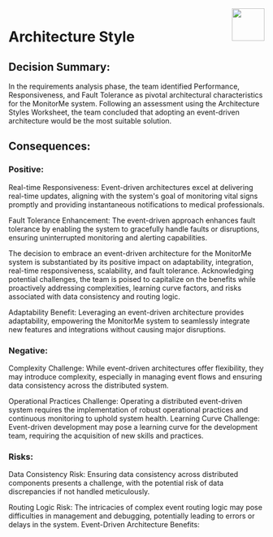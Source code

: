 <img src="https://www.pngkit.com/png/full/53-536659_software-architecture-and-design-back-end-web-development.png" align="right" height="64px" />

# Architecture Style

## Decision Summary:
In the requirements analysis phase, the team identified Performance, Responsiveness, and Fault Tolerance as pivotal architectural characteristics for the MonitorMe system. Following an assessment using the Architecture Styles Worksheet, the team concluded that adopting an event-driven architecture would be the most suitable solution.

## Consequences:

### Positive:

Real-time Responsiveness: Event-driven architectures excel at delivering real-time updates, aligning with the system's goal of monitoring vital signs promptly and providing instantaneous notifications to medical professionals.

Fault Tolerance Enhancement: The event-driven approach enhances fault tolerance by enabling the system to gracefully handle faults or disruptions, ensuring uninterrupted monitoring and alerting capabilities.

The decision to embrace an event-driven architecture for the MonitorMe system is substantiated by its positive impact on adaptability, integration, real-time responsiveness, scalability, and fault tolerance. Acknowledging potential challenges, the team is poised to capitalize on the benefits while proactively addressing complexities, learning curve factors, and risks associated with data consistency and routing logic.

Adaptability Benefit: Leveraging an event-driven architecture provides adaptability, empowering the MonitorMe system to seamlessly integrate new features and integrations without causing major disruptions.

### Negative:

Complexity Challenge: While event-driven architectures offer flexibility, they may introduce complexity, especially in managing event flows and ensuring data consistency across the distributed system.

Operational Practices Challenge: Operating a distributed event-driven system requires the implementation of robust operational practices and continuous monitoring to uphold system health.
Learning Curve Challenge: Event-driven development may pose a learning curve for the development team, requiring the acquisition of new skills and practices.

### Risks:

Data Consistency Risk: Ensuring data consistency across distributed components presents a challenge, with the potential risk of data discrepancies if not handled meticulously.

Routing Logic Risk: The intricacies of complex event routing logic may pose difficulties in management and debugging, potentially leading to errors or delays in the system.
Event-Driven Architecture Benefits:

